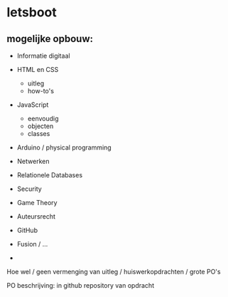 # letsboot

## mogelijke opbouw:
- Informatie digitaal
- HTML en CSS
  - uitleg
  - how-to's
- JavaScript
  - eenvoudig
  - objecten
  - classes 
- Arduino / physical programming
- Netwerken
- Relationele Databases
- Security

- Game Theory
- Auteursrecht

- GitHub
- Fusion / ...
- 

Hoe wel / geen vermenging van uitleg / huiswerkopdrachten / grote PO's

PO beschrijving: in github repository van opdracht
